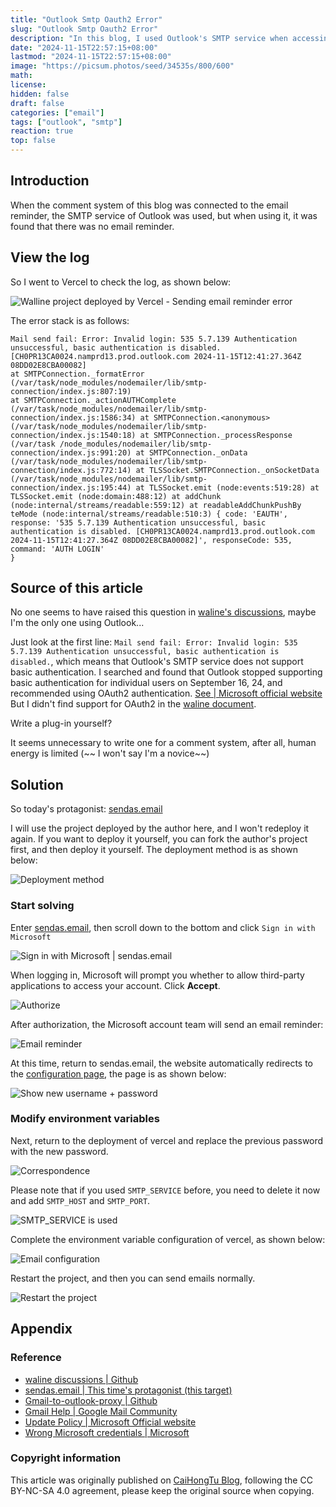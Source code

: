 ```yaml
---
title: "Outlook Smtp Oauth2 Error"
slug: "Outlook Smtp Oauth2 Error"
description: "In this blog, I used Outlook's SMTP service when accessing email alerts in the comment system, but I found an error when using it."
date: "2024-11-15T22:57:15+08:00"
lastmod: "2024-11-15T22:57:15+08:00"
image: "https://picsum.photos/seed/34535s/800/600"
math:
license:
hidden: false
draft: false
categories: ["email"]
tags: ["outlook", "smtp"]
reaction: true
top: false
---
```


## Introduction

When the comment system of this blog was connected to the email reminder, the SMTP service of Outlook was used, but when using it, it was found that there was no email reminder.

## View the log

So I went to Vercel to check the log, as shown below:

![Walline project deployed by Vercel - Sending email reminder error](https://s2.loli.net/2024/11/15/wl5o4EAj2GBv3sI.png)

The error stack is as follows:
```
Mail send fail: Error: Invalid login: 535 5.7.139 Authentication unsuccessful, basic authentication is disabled. [CH0PR13CA0024.namprd13.prod.outlook.com 2024-11-15T12:41:27.364Z 08DD02E8CBA00082]
at SMTPConnection._formatError (/var/task/node_modules/nodemailer/lib/smtp-connection/index.js:807:19)
at SMTPConnection._actionAUTHComplete (/var/task/node_modules/nodemailer/lib/smtp-connection/index.js:1586:34) at SMTPConnection.<anonymous> (/var/task/node_modules/nodemailer/lib/smtp-connection/index.js:1540:18) at SMTPConnection._processResponse (/var/task /node_modules/nodemailer/lib/smtp-connection/index.js:991:20) at SMTPConnection._onData (/var/task/node_modules/nodemailer/lib/smtp-connection/index.js:772:14) at TLSSocket.SMTPConnection._onSocketData (/var/task/node_modules/nodemailer/lib/smtp-connection/index.js:195:44) at TLSSocket.emit (node:events:519:28) at TLSSocket.emit (node:domain:488:12) at addChunk (node:internal/streams/readable:559:12) at readableAddChunkPushBy teMode (node:internal/streams/readable:510:3) { code: 'EAUTH', response: '535 5.7.139 Authentication unsuccessful, basic authentication is disabled. [CH0PR13CA0024.namprd13.prod.outlook.com 2024-11-15T12:41:27.364Z 08DD02E8CBA00082]', responseCode: 535,
command: 'AUTH LOGIN'
}
```

## Source of this article

No one seems to have raised this question in [waline's discussions](https://github.com/orgs/walinejs/discussions), maybe I'm the only one using Outlook...

Just look at the first line: `Mail send fail: Error: Invalid login: 535 5.7.139 Authentication unsuccessful, basic authentication is disabled.`, which means that Outlook's SMTP service does not support basic authentication.
I searched and found that Outlook stopped supporting basic authentication for individual users on September 16, 24, and recommended using OAuth2 authentication. [See | Microsoft official website](https://techcommunity.microsoft.com/blog/outlook/keeping-our-outlook-personal-email-users-safe-reinforcing-our-commitment-to-secu/4164184)
But I didn't find support for OAuth2 in the [waline document](https://waline.js.org/reference/server/env.html#邮件).

Write a plug-in yourself?

It seems unnecessary to write one for a comment system, after all, human energy is limited (~~ I won't say I'm a novice~~)

## Solution

So today's protagonist: [sendas.email](https://sendas.email/)

I will use the project deployed by the author here, and I won't redeploy it again.
If you want to deploy it yourself, you can fork the author's project first, and then deploy it yourself.
The deployment method is as shown below:

![Deployment method](https://s2.loli.net/2024/11/16/Z2ROoCiN78X9bcA.jpg)

### Start solving

Enter [sendas.email](https://sendas.email/), then scroll down to the bottom and click `Sign in with Microsoft`

![Sign in with Microsoft | sendas.email](https://s2.loli.net/2024/11/16/nvXBIkVYOZ2CSQx.png)

When logging in, Microsoft will prompt you whether to allow third-party applications to access your account. Click **Accept**.

![Authorize](https://s2.loli.net/2024/11/16/5OY3qFZXu2NGvgb.png)

After authorization, the Microsoft account team will send an email reminder:

![Email reminder](https://s2.loli.net/2024/11/16/SkPVCUp45gBunwI.png)

At this time, return to sendas.email, the website automatically redirects to the [configuration page](https://sendas.email/configuration), the page is as shown below:

![Show new username + password](https://s2.loli.net/2024/11/16/XV5Gr8wY1hdtJ4H.png)

### Modify environment variables

Next, return to the deployment of vercel and replace the previous password with the new password.

![Correspondence](https://s2.loli.net/2024/11/16/ixrA7yskvpw9H4h.png)

Please note that if you used `SMTP_SERVICE` before, you need to delete it now and add `SMTP_HOST` and `SMTP_PORT`.

![SMTP_SERVICE is used](https://s2.loli.net/2024/11/16/zxqafYFO6iVjIMR.png)

Complete the environment variable configuration of vercel, as shown below:

![Email configuration](https://s2.loli.net/2024/11/16/aHElFG3j1M6XZwC.png)

Restart the project, and then you can send emails normally.

![Restart the project](https://s2.loli.net/2024/11/16/vncROktPExoCH8h.png)

## Appendix

### Reference

* [waline discussions | Github](https://github.com/orgs/walinejs/discussions)
* [sendas.email | This time's protagonist (this target)](https://sendas.email/)
* [Gmail-to-outlook-proxy | Github](https://github.com/jasperchan/gmail-to-outlook-proxy)
* [Gmail Help | Google Mail Community](https://support.google.com/mail/thread/298145809/outlook-smtp-authentication-errors?hl=en)
* [Update Policy | Microsoft Official website](https://techcommunity.microsoft.com/blog/outlook/keeping-our-outlook-personal-email-users-safe-reinforcing-our-commitment-to-secu/4164184)
* [Wrong Microsoft credentials | Microsoft](https://support.microsoft.com/en-us/office/pop-imap-and-smtp-settings-for-outlook-com-d088b986-291d-42b8-9564-9c414e2aa040)

### Copyright information

This article was originally published on [CaiHongTu Blog](https://cai-hong-tu-blog.pages.dev/), following the CC BY-NC-SA 4.0 agreement, please keep the original source when copying.
